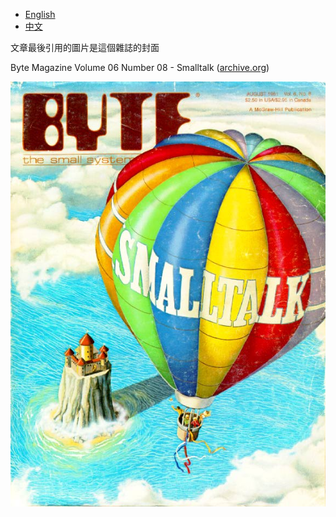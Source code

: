 - [English](en.md)
- [中文](cn.md)

文章最後引用的圖片是這個雜誌的封面

Byte Magazine Volume 06 Number 08 - Smalltalk
([archive.org](https://archive.org/details/byte-magazine-1981-08))

[![byte](byte.jpg)](8108-a.pdf)
